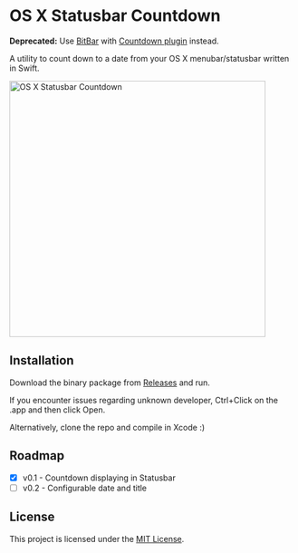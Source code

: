 # OS X Statusbar Countdown

**Deprecated:** Use [BitBar](https://getbitbar.com) with [Countdown plugin](https://getbitbar.com/plugins/Time/countdown.1s.py) instead.

A utility to count down to a date from your OS X menubar/statusbar written in Swift.

<img src="http://i.imgur.com/PDQb7VR.png" width="452" alt="OS X Statusbar Countdown" />

## Installation
Download the binary package from [Releases](https://github.com/bbrks/osx-statusbar-countdown/releases) and run.

If you encounter issues regarding unknown developer, Ctrl+Click on the .app and then click Open.

Alternatively, clone the repo and compile in Xcode :)

## Roadmap

- [x] v0.1 - Countdown displaying in Statusbar
- [ ] v0.2 - Configurable date and title

## License
This project is licensed under the [MIT License](LICENSE).
